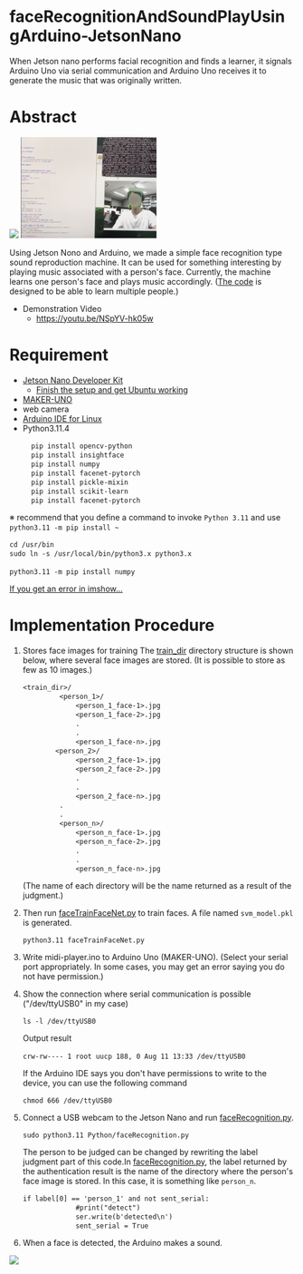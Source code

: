 # faceRecognitionAndSoundPlayUsingArduino-JetsonNano
When Jetson nano performs facial recognition and finds a learner, it signals Arduino Uno via serial communication and Arduino Uno receives it to generate the music that was originally written.

# Abstract
<img src="/images/setting.png" width=240> <img src="/images/faceRecognition.png" width=240>


Using Jetson Nono and Arduino, we made a simple face recognition type sound reproduction machine.
It can be used for something interesting by playing music associated with a person's face.
Currently, the machine learns one person's face and plays music accordingly.
([The code](/Python/faceTrainFaceNet.py) is designed to be able to learn multiple people.)
* Demonstration Video
  * https://youtu.be/NSpYV-hk05w

# Requirement
* [Jetson Nano Developer Kit](https://developer.nvidia.com/embedded/jetson-nano-developer-kit)
  * [Finish the setup and get Ubuntu working](https://developer.nvidia.com/embedded/learn/get-started-jetson-nano-devkit)
* [MAKER-UNO](https://futuranet.it/futurashop/image/catalog/data/Download/Maker%20Uno%20User's%20Manual.pdf)
* web camera
* [Arduino IDE for Linux](https://docs.arduino.cc/software/ide-v1/tutorials/Linux)
* Python3.11.4
  ```
    pip install opencv-python
    pip install insightface
    pip install numpy
    pip install facenet-pytorch
    pip install pickle-mixin
    pip install scikit-learn
    pip install facenet-pytorch
    ```
    

※ recommend that you define a command to invoke `Python 3.11` and use `python3.11 -m pip install ~`
```
cd /usr/bin
sudo ln -s /usr/local/bin/python3.x python3.x

python3.11 -m pip install numpy
```
[If you get an error in imshow...](https://qiita.com/tik26/items/a75e03e523926cd2f059)


# Implementation Procedure
1. Stores face images for training
   The [train_dir](/Python/train_dir/) directory structure is shown below, where several face images are stored. (It is possible to store as few as 10 images.)
   ```
   <train_dir>/
            <person_1>/
                <person_1_face-1>.jpg
                <person_1_face-2>.jpg
                .
                .
                <person_1_face-n>.jpg
           <person_2>/
                <person_2_face-1>.jpg
                <person_2_face-2>.jpg
                .
                .
                <person_2_face-n>.jpg
            .
            .
            <person_n>/
                <person_n_face-1>.jpg
                <person_n_face-2>.jpg
                .
                .
                <person_n_face-n>.jpg
   ```
   (The name of each directory will be the name returned as a result of the judgment.)
2. Then run [faceTrainFaceNet.py](/Python/faceTrainFaceNet.py) to train faces. A file named `svm_model.pkl` is generated.
   ```
   python3.11 faceTrainFaceNet.py
   ```
3. Write midi-player.ino to Arduino Uno (MAKER-UNO). (Select your serial port appropriately. In some cases, you may get an error saying you do not have permission.)
4. Show the connection where serial communication is possible ("/dev/ttyUSB0" in my case)
   ```
   ls -l /dev/ttyUSB0
   ```
   Output result


   `crw-rw---- 1 root uucp 188, 0 Aug 11 13:33 /dev/ttyUSB0`


   If the Arduino IDE says you don't have permissions to write to the device, you can use the following command
   ```
   chmod 666 /dev/ttyUSB0
   ```
5. Connect a USB webcam to the Jetson Nano and run [faceRecognition.py](/Python/faceRecgnition.py).
   ```
   sudo python3.11 Python/faceRecognition.py
   ```
   The person to be judged can be changed by rewriting the label judgment part of this code.In [faceRecognition.py](/Python/faceRecgnition.py), the label returned by the authentication result is the name of the directory where the person's face image is stored. In this case, it is something like `person_n`.
   ```
   if label[0] == 'person_1' and not sent_serial:
                #print("detect")
                ser.write(b'detected\n')
                sent_serial = True
   ```
6. When a face is detected, the Arduino makes a sound.

<img src="/images/recognitionAndSound.png" width=480>


